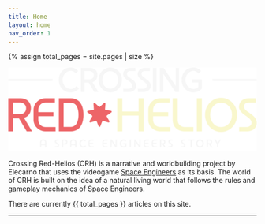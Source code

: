 ```yaml
---
title: Home
layout: home
nav_order: 1
---
```


{% assign total_pages = site.pages | size %}

![CRH Logo](./img/segn2_logo_se.png)

Crossing Red-Helios (CRH) is a narrative and worldbuilding project by Elecarno that uses the videogame [Space Engineers](https://en.wikipedia.org/wiki/Space_Engineers) as its basis. The world of CRH is built on the idea of a natural living world that follows the rules and gameplay mechanics of Space Engineers.


There are currently {{ total_pages }} articles on this site.

----
